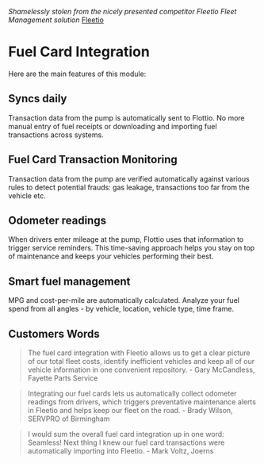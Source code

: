 *Shamelessly stolen from the nicely presented competitor Fleetio Fleet Management solution*
[Fleetio](https://www.fleetio.com/fuel-cards)

# Fuel Card Integration

Here are the main features of this module:

## Syncs daily
Transaction data from the pump is automatically sent to Flottio. No more manual entry of fuel receipts or downloading and importing fuel transactions across systems.

## Fuel Card Transaction Monitoring
Transaction data from the pump are verified automatically against various rules to detect potential frauds: gas leakage, transactions too far from the vehicle etc.

## Odometer readings
When drivers enter mileage at the pump, Flottio uses that information to trigger service reminders. This time-saving approach helps you stay on top of maintenance and keeps your vehicles performing their best.

## Smart fuel management
MPG and cost-per-mile are automatically calculated. Analyze your fuel spend from all angles - by vehicle, location, vehicle type, time frame.


## Customers Words

> The fuel card integration with Fleetio allows us to get a clear picture of our total fleet costs, identify inefficient vehicles and keep all of our vehicle information in one convenient repository. - Gary McCandless, Fayette Parts Service

> Integrating our fuel cards lets us automatically collect odometer readings from drivers, which triggers preventative maintenance alerts in Fleetio and helps keep our fleet on the road. - Brady Wilson, SERVPRO of Birmingham

> I would sum the overall fuel card integration up in one word: Seamless! Next thing I knew our fuel card transactions were automatically importing into Fleetio. - Mark Voltz, Joerns
